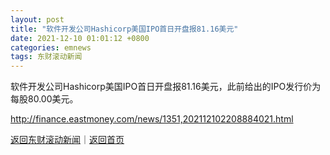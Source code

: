 ```yaml
---
layout: post
title: "软件开发公司Hashicorp美国IPO首日开盘报81.16美元"
date: 2021-12-10 01:01:12 +0800
categories: emnews
tags: 东财滚动新闻
---
```


软件开发公司Hashicorp美国IPO首日开盘报81.16美元，此前给出的IPO发行价为每股80.00美元。

<http://finance.eastmoney.com/news/1351,202112102208884021.html>

[返回东财滚动新闻](//finews.withounder.com/emnews/)｜[返回首页](//finews.withounder.com/)